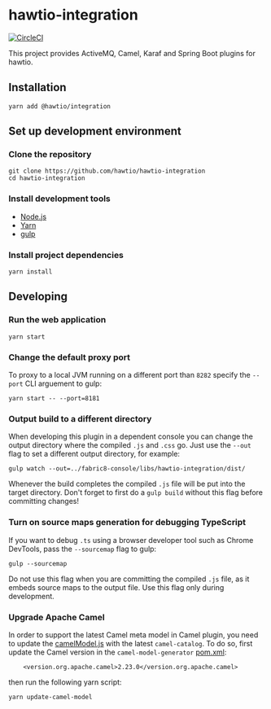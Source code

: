 # hawtio-integration

[![CircleCI](https://circleci.com/gh/hawtio/hawtio-integration.svg?style=svg)](https://circleci.com/gh/hawtio/hawtio-integration)

This project provides ActiveMQ, Camel, Karaf and Spring Boot plugins for hawtio.

## Installation

```
yarn add @hawtio/integration
```

## Set up development environment

### Clone the repository

```
git clone https://github.com/hawtio/hawtio-integration
cd hawtio-integration
```

### Install development tools

* [Node.js](http://nodejs.org)
* [Yarn](https://yarnpkg.com)
* [gulp](http://gulpjs.com/)

### Install project dependencies

```
yarn install
```

## Developing

### Run the web application

```
yarn start
```

### Change the default proxy port

To proxy to a local JVM running on a different port than `8282` specify the `--port` CLI arguement to gulp:
```
yarn start -- --port=8181
```

### Output build to a different directory

When developing this plugin in a dependent console you can change the output directory where the compiled `.js` and `.css` go.  Just use the `--out` flag to set a different output directory, for example:
```
gulp watch --out=../fabric8-console/libs/hawtio-integration/dist/
```

Whenever the build completes the compiled `.js` file will be put into the target directory.  Don't forget to first do a `gulp build` without this flag before committing changes!

### Turn on source maps generation for debugging TypeScript

If you want to debug `.ts` using a browser developer tool such as Chrome DevTools, pass the `--sourcemap` flag to gulp:

```
gulp --sourcemap
```

Do not use this flag when you are committing the compiled `.js` file, as it embeds source maps to the output file. Use this flag only during development.

### Upgrade Apache Camel

In order to support the latest Camel meta model in Camel plugin, you need to update the [camelModel.js](vendor/apache-camel/camelModel.js) with the latest `camel-catalog`. To do so, first update the Camel version in the `camel-model-generator` [pom.xml](vendor/apache-camel/pom.xml):

```
    <version.org.apache.camel>2.23.0</version.org.apache.camel>
```
then run the following yarn script:
```
yarn update-camel-model
```
